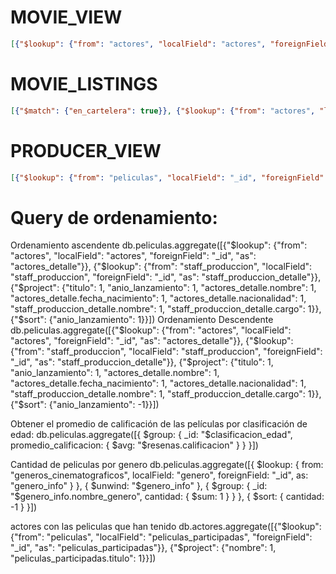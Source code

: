 # MOVIE_VIEW
```json
[{"$lookup": {"from": "actores", "localField": "actores", "foreignField": "_id", "as": "actores_detalle"}}, {"$lookup": {"from": "staff_produccion", "localField": "staff_produccion", "foreignField": "_id", "as": "staff_produccion_detalle"}}, {"$project": {"titulo": 1, "anio_lanzamiento": 1, "actores_detalle.nombre": 1, "actores_detalle.fecha_nacimiento": 1, "actores_detalle.nacionalidad": 1, "staff_produccion_detalle.nombre": 1, "staff_produccion_detalle.cargo": 1}}]
```
# MOVIE_LISTINGS
```json
[{"$match": {"en_cartelera": true}}, {"$lookup": {"from": "actores", "localField": "actores", "foreignField": "_id", "as": "actores_detalle"}}, {"$lookup": {"from": "premios", "localField": "premios", "foreignField": "_id", "as": "premios_detalle"}}, {"$lookup": {"from": "resenas", "localField": "resenas", "foreignField": "_id", "as": "resenas_detalle"}}, {"$lookup": {"from": "staff_produccion", "localField": "staff_produccion", "foreignField": "_id", "as": "staff_produccion_detalle"}}, {"$project": {"titulo": 1, "anio_lanzamiento": 1, "actores_detalle": {"nombre": 1, "fecha_nacimiento": 1, "nacionalidad": 1}, "premios_detalle": {"nombre_premio": 1, "anno": 1, "categoria": 1}, "resenas_detalle": {"comentario": 1, "calificacion": 1, "fecha_resena": 1}, "staff_produccion_detalle": {"nombre": 1, "cargo": 1}}}]
```
# PRODUCER_VIEW
```json
[{"$lookup": {"from": "peliculas", "localField": "_id", "foreignField": "casa_productora", "as": "peliculas_detalle"}}, {"$project": {"nombre": 1, "pais": 1, "peliculas_detalle.titulo": 1, "peliculas_detalle.anio_lanzamiento": 1}}]
```


# Query de ordenamiento:
Ordenamiento ascendente
db.peliculas.aggregate([{"$lookup": {"from": "actores", "localField": "actores", "foreignField": "_id", "as": "actores_detalle"}}, {"$lookup": {"from": "staff_produccion", "localField": "staff_produccion", "foreignField": "_id", "as": "staff_produccion_detalle"}}, {"$project": {"titulo": 1, "anio_lanzamiento": 1, "actores_detalle.nombre": 1, "actores_detalle.fecha_nacimiento": 1, "actores_detalle.nacionalidad": 1, "staff_produccion_detalle.nombre": 1, "staff_produccion_detalle.cargo": 1}}, {"$sort": {"anio_lanzamiento": 1}}])
Ordenamiento Descendente
db.peliculas.aggregate([{"$lookup": {"from": "actores", "localField": "actores", "foreignField": "_id", "as": "actores_detalle"}}, {"$lookup": {"from": "staff_produccion", "localField": "staff_produccion", "foreignField": "_id", "as": "staff_produccion_detalle"}}, {"$project": {"titulo": 1, "anio_lanzamiento": 1, "actores_detalle.nombre": 1, "actores_detalle.fecha_nacimiento": 1, "actores_detalle.nacionalidad": 1, "staff_produccion_detalle.nombre": 1, "staff_produccion_detalle.cargo": 1}}, {"$sort": {"anio_lanzamiento": -1}}])


Obtener el promedio de calificación de las películas por clasificación de edad:
db.peliculas.aggregate([{ $group: { _id: "$clasificacion_edad", promedio_calificacion: { $avg: "$resenas.calificacion" } } }])





Cantidad de peliculas por genero
db.peliculas.aggregate([{ $lookup: { from: "generos_cinematograficos", localField: "genero", foreignField: "_id", as: "genero_info" } }, { $unwind: "$genero_info" }, { $group: { _id: "$genero_info.nombre_genero", cantidad: { $sum: 1 } } }, { $sort: { cantidad: -1 } }])


actores con las peliculas que han tenido
db.actores.aggregate([{"$lookup": {"from": "peliculas", "localField": "peliculas_participadas", "foreignField": "_id", "as": "peliculas_participadas"}}, {"$project": {"nombre": 1, "peliculas_participadas.titulo": 1}}])

